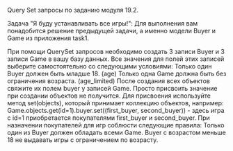 Query Set запросы по заданию модуля 19.2.

Задача "Я буду устанавливать все игры!":
Для выполнения вам понадобится решение предыдущей задачи, а именно модели Buyer и Game из приложения task1.

При помощи QuerySet запросов необходимо создать 3 записи Buyer и 3 записи Game в вашу базу данных.
Все значения для полей этих записей выберите самостоятельно со следующими условиями:
Только один Buyer должен быть младше 18. (age)
Только одна Game должна быть без ограничения возраста. (age_limited)
После создания всех объектов свяжите их полем buyer у записей Game. Просто присвоить значение при создании объектов не получится. Для присвоения используйте метод set(objects), который принимает коллекцию объектов, например:
Game.objects.get(id=1).buyer.set((first_buyer, second_buyer)) - здесь игра c id=1 приобретается покупателями first_buyer и second_buyer.
При назначении покупателей для игр соблюсти следующие правила:
Только один из Buyer должен обладать всеми Game.
Buyer с возрастом меньше 18 не выдавать игры с ограничением по возрасту.
